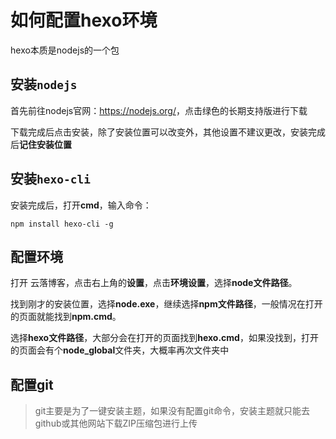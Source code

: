 # 如何配置hexo环境

hexo本质是nodejs的一个包

## 安装`nodejs`

首先前往nodejs官网：<https://nodejs.org/>，点击绿色的长期支持版进行下载

下载完成后点击安装，除了安装位置可以改变外，其他设置不建议更改，安装完成后**记住安装位置**

## 安装`hexo-cli`

安装完成后，打开**cmd**，输入命令：

```shell
npm install hexo-cli -g
```

## 配置环境

打开 云落博客，点击右上角的**设置**，点击**环境设置**，选择**node文件路径**。

找到刚才的安装位置，选择**node.exe**，继续选择**npm文件路径**，一般情况在打开的页面就能找到**npm.cmd**。

选择**hexo文件路径**，大部分会在打开的页面找到**hexo.cmd**，如果没找到，打开的页面会有个**node_global**文件夹，大概率再次文件夹中

## 配置git

> git主要是为了一键安装主题，如果没有配置git命令，安装主题就只能去github或其他网站下载ZIP压缩包进行上传
